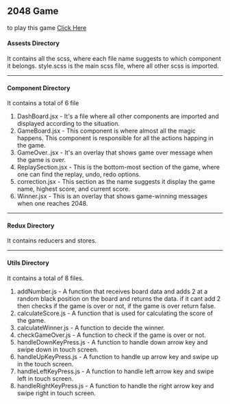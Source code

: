 ## 2048 Game

to play this game [Click Here](https://letsplay2048.netlify.app/)

#### Assests Directory

It contains all the scss, where each file name suggests to which component it belongs.
style.scss is the main scss file, where all other scss is imported.

---

#### Component Directory

It contains a total of 6 file

1. DashBoard.jsx - It's a file where all other components are imported and displayed according to the situation.
2. GameBoard.jsx - This component is where almost all the magic happens. This component is responsible for all the actions happing in the game.
3. GameOver..jsx - It's an overlay that shows game over message when the game is over.
4. ReplaySection.jsx - This is the bottom-most section of the game, where one can find the replay, undo, redo options.
5. correction.jsx - This section as the name suggests it display the game name, highest score, and current score.
6. Winner.jsx - This is an overlay that shows game-winning messages when one reaches 2048.

---

#### Redux Directory

It contains reducers and stores.

---

#### Utils Directory

It contains a total of 8 files.

1. addNumber.js - A function that receives board data and adds 2 at a random black position on the board and returns the data. if it cant add 2 then checks if the game is over or not, if the game is over return false.
2. calculateScore.js - A function that is used for calculating the score of the game.
3. calculateWinner.js - A function to decide the winner.
4. checkGameOver.js - A function to check if the game is over or not.
5. handleDownKeyPress.js - A function to handle down arrow key and swipe down in touch screen.
6. handleUpKeyPress.js - A function to handle up arrow key and swipe up in the touch screen.
7. handleLeftKeyPress.js - A function to handle left arrow key and swipe left in touch screen.
8. handleRightKeyPress.js - A function to handle the right arrow key and swipe right in touch screen.
